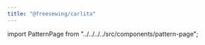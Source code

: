 ```yaml
---
title: "@freesewing/carlita"
---
```


import PatternPage from "../../../../src/components/pattern-page";

<PatternPage pattern="carlita" />